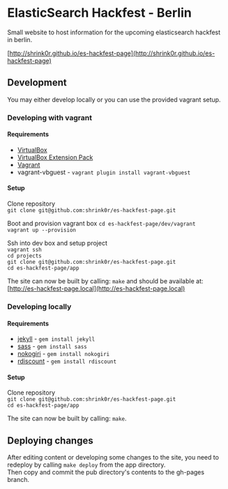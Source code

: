 ElasticSearch Hackfest - Berlin
================

Small website to host information for the upcoming elasticsearch hackfest in berlin.

[http://shrink0r.github.io/es-hackfest-page](http://shrink0r.github.io/es-hackfest-page)

## Development

You may either develop locally or you can use the provided vagrant setup.

### Developing with vagrant

#### Requirements

* [VirtualBox](https://www.virtualbox.org/wiki/Downloads)
* [VirtualBox Extension Pack](http://www.oracle.com/technetwork/server-storage/virtualbox/downloads/index.html#extpack)
* [Vagrant](http://downloads.vagrantup.com/)
* vagrant-vbguest - ```vagrant plugin install vagrant-vbguest```

#### Setup

Clone repository  
```git clone git@github.com:shrink0r/es-hackfest-page.git```

Boot and provision vagrant box
```cd es-hackfest-page/dev/vagrant```  
```vagrant up --provision```

Ssh into dev box and setup project  
```vagrant ssh```  
```cd projects```  
```git clone git@github.com:shrink0r/es-hackfest-page.git```  
```cd es-hackfest-page/app```

The site can now be built by calling: ```make``` and should be available at: [http://es-hackfest-page.local](http://es-hackfest-page.local)

### Developing locally

#### Requirements

* [jekyll](http://jekyllrb.com/) - ```gem install jekyll```
* [sass](http://sass-lang.com/install) - ```gem install sass```
* [nokogiri](https://rubygems.org/gems/nokogiri) - ```gem install nokogiri```
* [rdiscount](https://rubygems.org/gems/rdiscount) - ```gem install rdiscount```

#### Setup

Clone repository  
```git clone git@github.com:shrink0r/es-hackfest-page.git```  
```cd es-hackfest-page/app```

The site can now be built by calling: ```make```.

## Deploying changes

After editing content or developing some changes to the site, you need to redeploy by calling ```make deploy``` from the app directory.  
Then copy and commit the pub directory's contents to the gh-pages branch.
